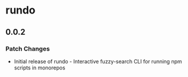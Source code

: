 # rundo

## 0.0.2

### Patch Changes

- Initial release of rundo - Interactive fuzzy-search CLI for running npm scripts in monorepos
